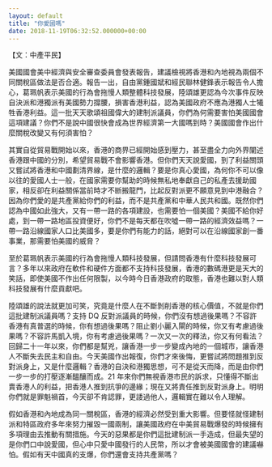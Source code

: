 ```yaml
---
layout: default
title: "你愛國嗎"
date: 2018-11-19T06:32:52.000000+00:00
---
```


【文：中產平民】

美國國會美中經濟與安全審查委員會發表報告，建議檢視將香港和內地視為兩個不同關稅區做法是否合適。報告一出，自由黨鍾國斌和經民聯林健鋒表示報告令人擔心，葛珮帆表示美國的行為會拖慢人類整體科技發展，陸頌雄更認為今次事件反映自決派和港獨派有美國勢力撐腰，損害香港利益，認為美國政府不應為港獨人士犧牲香港利益。這一批天天歌頌祖國偉大的建制派議員，你們為何需要害怕美國國會這項建議？你們不是說中國很快會成為世界經濟第一大國嗎到時？美國國會作出什麼關稅改變又有何須害怕？


其實自從貿易戰開始以來，香港的商界已經開始感到壓力，甚至盡全力向外界闡述香港跟中國的分別，希望貿易戰不會影響香港。但你們天天說愛國，到了利益關頭又嘗試將香港和中國劃清界線，是什麼的邏輯？要是你真心愛國，為何你不可以像以往的愛國人士一般，在國家需要你幫助的時候無私地奉獻自己的私產去援助國家，相反卻在利益關係當前時才不㫁搬龍門，比起反對派更不願意見到中港融合？因為你們愛的是共產黨給你們的利益，而不是共產黨和中華人民共和國。既然你們認為中國如此強大，又有一帶一路的各項建設，也需要怕一個美國？美國不給你好處，到一帶一路地區投資便好，你們不是每天都在吹噓一帶一路的經濟效益嗎？一帶一路沿線國家人口比美國多，要是你們有能力的話，絕對可以在沿線國家創一番事業，那需要怕美國的威脅？


至於葛珮帆表示美國的行為會拖慢人類科技發展，但請問香港有什麼科技發展可言？多年以來政府在軟件和硬件方面都不支持科技發展，香港的數碼港更是天大的笑話，即使美國不作出任何限製，以今時今日香港政府的取態，香港也難以對人類科技發展有什麼貢獻吧。


陸頌雄的說法就更加可笑，究竟是什麼人在不斷剝削香港的核心價值，不就是你們這批建制派議員嗎？支持 DQ 反對派議員的時候，你們沒有想過後果嗎？不容許香港有真普選的時候，你有想過後果嗎？阻止劉小麗入閘的時候，你又有考慮過後果嗎？不容許馬凱入境，你有考慮過後果嗎？一次又一次的釋法，你又有何看法？回歸二十一年以來，你們都是幫兇，讓香港一步一步變成內地的一個城市，讓香港人不斷失去民主和自由。今天美國作出報復，你們才來後悔，更嘗試將問題推到反對派身上，又是什麼邏輯？香港的自決和港獨思想，可不是從天而降，而是由你們一步一步的打壓逐漸醞釀而成。21 年來你們無視香港市民的訴求，只懂得不斷出賣香港人的利益，把香港人推到抗爭的邊緣；現在又將責任推到反對派身上。明明你們就是罪魁禍首，今天卻不肯認罪，更諉過他人，邏輯實在難以令人理解。


假如香港和內地成為同一關稅區，香港的經濟必然受到重大影響。但要怪就怪建制派和特區政府多年來努力摧毀一國兩制，讓美國政府在中美貿易戰爆發的時候擁有多項理由去推動有關措施。今天的惡果都是你們這批建制派一手造成，但最失望的是你們口中說愛國，但心中只愛中國發行的人民幣，所以才會被美國國會的建議嚇怕。假如有天中國真的支爆，你們還會支持共產黨嗎？


